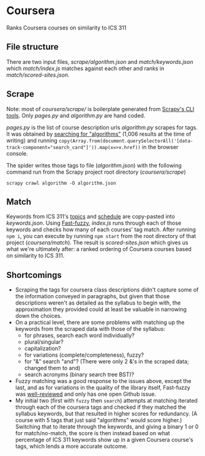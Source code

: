 # Coursera

Ranks Coursera courses on similarity to ICS 311

## File structure

There are two input files, _scrape/algorithm.json_ and _match/keywords.json_ which _match/index.js_ matches against each other and ranks in _match/scored-sites.json_.

## Scrape

Note: most of _coursera/scrape/_ is boilerplate generated from [Scrapy's CLI tools](https://docs.scrapy.org/en/latest/topics/commands.html). Only _pages.py_ and _algorithm.py_ are hand coded.

_pages.py_ is the list of course description urls _algorithm.py_ scrapes for tags. It was obtained by [searching for "algorithms"](https://www.coursera.org/search?query=algorithms&language=English&sortBy=BEST_MATCH) (1,006 results at the time of writing) and running `copy(Array.from(document.querySelectorAll('[data-track-component="search_card"]')).map(x=>x.href))` in the browser console.

The spider writes those tags to file (_algorithm.json_) with the following command run from the Scrapy project root directory (_coursera/scrape_)
```
scrapy crawl algorithm -O algorithm.json
```

## Match
Keywords from ICS 311's [topics](https://ics311.github.io/) and [schedule](https://ics311.github.io/schedule.html) are copy-pasted into _keywords.json_. Using [Fast-fuzzy](https://github.com/EthanRutherford/fast-fuzzy#readme), _index.js_ runs through each of those keywords and checks how many of each courses' tag match. After running `npm i`, you can execute by running `npm start` from the root directory of that project (_coursera/match_). The result is _scored-sites.json_ which gives us what we're ultimately after: a ranked ordering of Coursera courses based on similarity to ICS 311.

## Shortcomings
- Scraping the tags for coursera class descriptions didn't capture some of the information conveyed in paragraphs, but given that those descriptions weren't as detailed as the syllabus to begin with, the approximation they provided could at least be valuable in narrowing down the choices.
- On a practical level, there are some problems with matching up the keywords from the scraped data with those of the syllabus:
  - for phrases, search each word individually?
  - plural/singular?
  - capitalization?
  - for variations (complete/completeness), fuzzy?
  - for "&" search "and"? (There were only 2 &'s in the scraped data; changed them to and)
  - search acronyms (binary search tree BST)?
- Fuzzy matching was a good response to the issues above, except the last, and as for variations in the quality of the library itself, Fast-fuzzy was [well-reviewed](https://x.com/diegohaz/status/1561036326849372163?lang=en) and only has one open Github issue.
- My initial two (first with `fuzzy` then `search`) attempts at matching iterated through each of the coursera tags and checked if they matched the syllabus keywords, but that resulted in higher scores for redundancy. (A course with 5 tags that just said "algorithms" would score higher.) Switching that to iterate through the keywords, and giving a binary 1 or 0 for match/no-match, the score is then instead based on what percentage of ICS 311 keywords show up in a given Coursera course's tags, which lends a more accurate outcome.